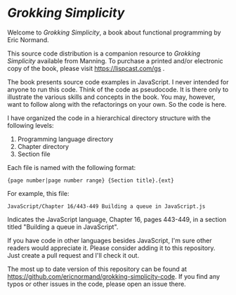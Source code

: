 # _Grokking Simplicity_

Welcome to _Grokking Simplicity_, a book about functional
programming by Eric Normand.

This source code distribution is a companion resource to
_Grokking Simplicity_ available from Manning. To purchase a
printed and/or electronic copy of the book, please visit
https://lispcast.com/gs .

The book presents source code examples in JavaScript. I never intended for anyone to run this code. Think of the code as pseudocode. It is there only to
illustrate the various skills and concepts in the book. You
may, however, want to follow along with the refactorings on
your own. So the code is here.

I have organized the code in a hierarchical directory structure with the following levels:

1. Programming language directory
2. Chapter directory
3. Section file

Each file is named with the following format:

```
{page number|page number range} {Section title}.{ext}
```

For example, this file:

```
JavaScript/Chapter 16/443-449 Building a queue in JavaScript.js
```

Indicates the JavaScript language, Chapter 16, pages 443-449, in a section titled "Building a queue in JavaScript".

If you have code in other languages besides JavaScript, I'm sure other readers would appreciate it. Please consider adding it to this repository. Just create a pull request and I'll check it out.

The most up to date version of this repository can be found at https://github.com/ericnormand/grokking-simplicity-code. If you find any typos or other issues in the code, please open an issue there.
